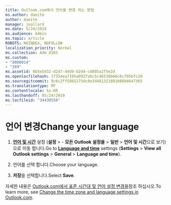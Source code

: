 ```yaml
---
title: Outlook.com에서 언어를 변경 하는 방법
ms.author: daeite
author: daeite
manager: joallard
ms.date: 5/24/2019
ms.audience: Admin
ms.topic: article
ROBOTS: NOINDEX, NOFOLLOW
localization_priority: Normal
ms.collection: Adm_O365
ms.custom:
- "8000014"
- "269"
ms.assetid: 6b5e5d32-d247-4dd9-b2d4-c4805a2f5e2d
ms.openlocfilehash: 1f354ea7195a0927abc5c46538b66c6c705bfc20
ms.sourcegitcommit: 9c6c2ff5865275dc8e3d48132180108884647365
ms.translationtype: MT
ms.contentlocale: ko-KR
ms.lasthandoff: 05/24/2019
ms.locfileid: "34430556"
---
```

# <a name="change-your-language"></a><span data-ttu-id="5ad19-102">언어 변경</span><span class="sxs-lookup"><span data-stu-id="5ad19-102">Change your language</span></span>

1. <span data-ttu-id="5ad19-103">[**언어 및 시간**](https://outlook.live.com/mail/options/general/timeAndLanguage/regional) 설정 (**설정** \> - **모든 Outlook 설정을** > **일반** > **언어 및 시간**으로 보기)으로 이동 합니다.</span><span class="sxs-lookup"><span data-stu-id="5ad19-103">Go to [**Language and time**](https://outlook.live.com/mail/options/general/timeAndLanguage/regional) settings (**Settings** \> **View all Outlook settings** > **General** > **Language and time**).</span></span>

2. <span data-ttu-id="5ad19-104">언어를 선택 합니다.</span><span class="sxs-lookup"><span data-stu-id="5ad19-104">Choose your language.</span></span>

3. <span data-ttu-id="5ad19-105">**저장**을 선택합니다.</span><span class="sxs-lookup"><span data-stu-id="5ad19-105">Select **Save**.</span></span>

<span data-ttu-id="5ad19-106">자세한 내용은 [Outlook.com에서 표준 시간대 및 언어 설정 변경을](https://go.microsoft.com/fwlink/p/?linkid=873132)참조 하십시오.</span><span class="sxs-lookup"><span data-stu-id="5ad19-106">To learn more, see [Change the time zone and language settings in Outlook.com](https://go.microsoft.com/fwlink/p/?linkid=873132).</span></span>